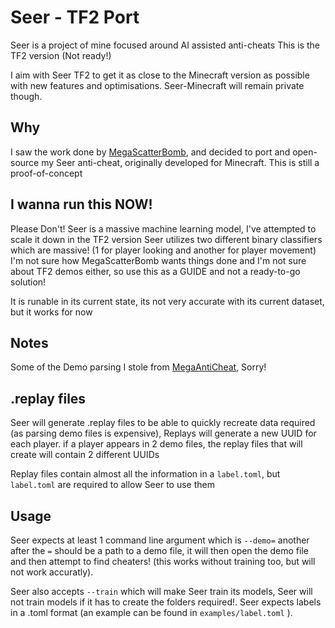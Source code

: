 # Seer - TF2 Port

Seer is a project of mine focused around AI assisted anti-cheats
This is the TF2 version (Not ready!)

I aim with Seer TF2 to get it as close to the Minecraft version as possible with new features and optimisations.
Seer-Minecraft will remain private though.

## Why
I saw the work done by [MegaScatterBomb](https://github.com/megascatterbomb), and decided to port and open-source my Seer anti-cheat, originally developed for Minecraft.
This is still a proof-of-concept

## I wanna run this NOW!
Please Don't! Seer is a massive machine learning model, I've attempted to scale it down in the TF2 version
Seer utilizes two different binary classifiers which are massive! (1 for player looking and another for player movement)
I'm not sure how MegaScatterBomb wants things done and I'm not sure about TF2 demos either, so use this as a GUIDE and not a ready-to-go solution!

It is runable in its current state, its not very accurate with its current dataset, but it works for now

## Notes
Some of the Demo parsing I stole from [MegaAntiCheat](https://github.com/megascatterbomb/MegaAntiCheat), Sorry!


## .replay files
Seer will generate .replay files to be able to quickly recreate data required (as parsing demo files is expensive), Replays will generate a new UUID for each player.
if a player appears in 2 demo files, the replay files that will create will contain 2 different UUIDs

Replay files contain almost all the information in a `label.toml`, but `label.toml` are required to allow Seer to use them

## Usage
Seer expects at least 1 command line argument which is 
`--demo=` another after the `=` should be a path to a demo file, it will then open the demo file and then attempt to find cheaters! (this works without training too, but will not work accuratly).

Seer also accepts `--train` which will make Seer train its models, Seer will not train models if it has to create the folders required!.
Seer expects labels in a .toml format (an example can be found in `examples/label.toml` ).